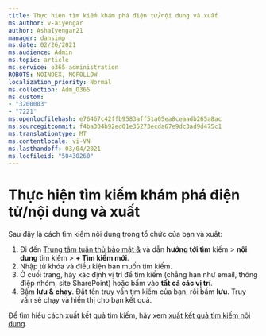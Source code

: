 ```yaml
---
title: Thực hiện tìm kiếm khám phá điện tử/nội dung và xuất
ms.author: v-aiyengar
author: AshaIyengar21
manager: dansimp
ms.date: 02/26/2021
ms.audience: Admin
ms.topic: article
ms.service: o365-administration
ROBOTS: NOINDEX, NOFOLLOW
localization_priority: Normal
ms.collection: Adm_O365
ms.custom:
- "3200003"
- "7221"
ms.openlocfilehash: e76467c42ffb9583aff51a05ea8ceaadb265a8ac
ms.sourcegitcommit: f4ba304b92ed01e35273ecda67e9dc3ad9d475c1
ms.translationtype: MT
ms.contentlocale: vi-VN
ms.lasthandoff: 03/04/2021
ms.locfileid: "50430260"
---
```

# <a name="perform-an-ediscoverycontent-search-and-export"></a>Thực hiện tìm kiếm khám phá điện tử/nội dung và xuất

Sau đây là cách tìm kiếm nội dung trong tổ chức của bạn và xuất:

1. Đi đến [Trung tâm tuân thủ bảo mật &](https://go.microsoft.com/fwlink/?linkid=2086958) và dẫn **hướng tới tìm** kiếm  >  **nội dung** tìm kiếm  >  **+ Tìm kiếm mới**.
1. Nhập từ khóa và điều kiện bạn muốn tìm kiếm.
1. Ở cuối trang, hãy xác định vị trí để tìm kiếm (chẳng hạn như email, thông điệp nhóm, site SharePoint) hoặc bấm vào **tất cả các vị trí**.
1. Bấm **lưu & chạy**. Đặt tên truy vấn tìm kiếm của bạn, rồi bấm **lưu**. Truy vấn sẽ chạy và hiển thị cho bạn kết quả.

Để tìm hiểu cách xuất kết quả tìm kiếm, hãy xem [xuất kết quả tìm kiếm nội dung](https://go.microsoft.com/fwlink/?linkid=2102118).

